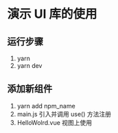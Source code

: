 # 演示 UI 库的使用

## 运行步骤

1. yarn
2. yarn dev

## 添加新组件

1. yarn add npm_name
2. main.js 引入并调用 use() 方法注册
3. HelloWolrd.vue 视图上使用
